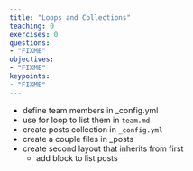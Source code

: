 ```yaml
---
title: "Loops and Collections"
teaching: 0
exercises: 0
questions:
- "FIXME"
objectives:
- "FIXME"
keypoints:
- "FIXME"
---
```


- define team members in _config.yml
- use for loop to list them in `team.md`
- create posts collection in `_config.yml`
- create a couple files in _posts
- create second layout that inherits from first
  - add block to list posts
